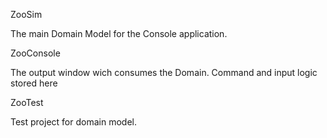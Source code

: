 ZooSim

The main Domain Model for the Console application.


ZooConsole

The output window wich consumes the Domain.
Command and input logic stored here

ZooTest

Test project for domain model.